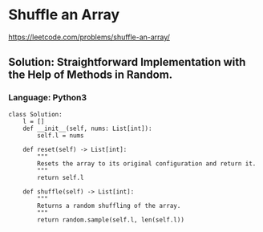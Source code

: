 # Shuffle an Array
https://leetcode.com/problems/shuffle-an-array/

## Solution: Straightforward Implementation with the Help of Methods in Random.
### Language: Python3

```python3
class Solution:
    l = []
    def __init__(self, nums: List[int]):
        self.l = nums

    def reset(self) -> List[int]:
        """
        Resets the array to its original configuration and return it.
        """
        return self.l

    def shuffle(self) -> List[int]:
        """
        Returns a random shuffling of the array.
        """
        return random.sample(self.l, len(self.l))
```

